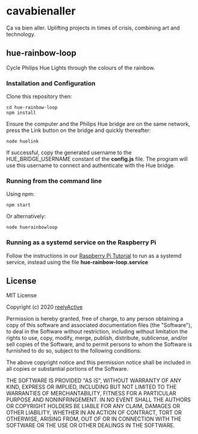 cavabienaller
=============

Ça va bien aller.  Uplifting projects in times of crisis, combining art and technology.


hue-rainbow-loop
----------------

Cycle Philips Hue Lights through the colours of the rainbow.

### Installation and Configuration

Clone this repository then: 

    cd hue-rainbow-loop
    npm install

Ensure the computer and the Philips Hue bridge are on the same network, press the Link button on the bridge and quickly thereafter:

    node huelink

If successful, copy the generated username to the HUE_BRIDGE_USERNAME constant of the __config.js__ file.  The program will use this username to connect and authenticate with the Hue bridge.

### Running from the command line

Using npm:

    npm start

Or alternatively:

    node huerainbowloop

### Running as a systemd service on the Raspberry Pi

Follow the instructions in our [Raspberry Pi Tutorial](https://reelyactive.github.io/diy/pi-suite/#step03) to run as a systemd service, instead using the file __hue-rainbow-loop.service__



License
-------

MIT License

Copyright (c) 2020 [reelyActive](https://www.reelyactive.com)

Permission is hereby granted, free of charge, to any person obtaining a copy of this software and associated documentation files (the "Software"), to deal in the Software without restriction, including without limitation the rights to use, copy, modify, merge, publish, distribute, sublicense, and/or sell copies of the Software, and to permit persons to whom the Software is furnished to do so, subject to the following conditions:

The above copyright notice and this permission notice shall be included in all copies or substantial portions of the Software.

THE SOFTWARE IS PROVIDED "AS IS", WITHOUT WARRANTY OF ANY KIND, EXPRESS OR
IMPLIED, INCLUDING BUT NOT LIMITED TO THE WARRANTIES OF MERCHANTABILITY,
FITNESS FOR A PARTICULAR PURPOSE AND NONINFRINGEMENT. IN NO EVENT SHALL THE
AUTHORS OR COPYRIGHT HOLDERS BE LIABLE FOR ANY CLAIM, DAMAGES OR OTHER
LIABILITY, WHETHER IN AN ACTION OF CONTRACT, TORT OR OTHERWISE, ARISING FROM,
OUT OF OR IN CONNECTION WITH THE SOFTWARE OR THE USE OR OTHER DEALINGS IN
THE SOFTWARE.
